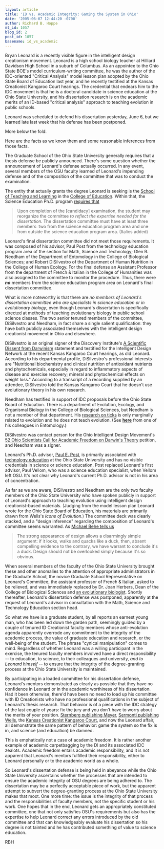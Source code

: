 ```yaml
---
layout: article
title: 'ID vs. Academic Integrity: Gaming the System in Ohio'
date: '2005-06-07 12:44:20 -0700'
author: Richard B. Hoppe
mt_id: 1057
blog_id: 2
post_id: 1057
basename: id_vs_academic
---
```

Bryan Leonard is a recently visible figure in the intelligent design creationism movement.  Leonard is a high school biology teacher at Hilliard Davidson High School in a suburb of Columbus.  As an appointee to the Ohio State BOE's model curriculum-writing committee, he was the author of the IDC-oriented "Critical Analysis" model lesson plan adopted by the Ohio State Board of Education last year, and he recently testified at the Kansas Creationist Kangaroo Court hearings.  The credential that endears him to the IDC movement is that he is a doctoral candidate in science education at the Ohio State University, and his dissertation research is on the academic merits of an ID-based "critical analysis" approach to teaching evolution in public schools.

Leonard was scheduled to defend his dissertation yesterday, June 6, but we learned late last week that his defense has been postponed.

More below the fold.

Here are the facts as we know them and some reasonable inferences from those facts.

The Graduate School of the Ohio State University generally requires that a thesis defense be publicly announced.  There's some question whether the announcement of Leonard's defense actually occurred.  In any event, several members of the OSU faculty learned of Leonard's impending defense and of the composition of the committee that was to conduct the examination.

The entity that actually grants the degree Leonard is seeking is the [School of Teaching and Learning](http://coe.ohio-state.edu/edtl/) in the [College of Education](http://www.coe.ohio-state.edu/).  Within that, the Science Education Ph.D. program  [requires that](http://www.coe.ohio-state.edu/edtl/pdfs/PhD-ScienceEdu.pdf) 

> Upon completion of the \[candidacy\] examination, the student may reorganize the committee _to reflect the expertise needed for the dissertation_.  The dissertation committee must have at least three members: two from the science education program area and one from outside the science education program area.  (Italics added)

Leonard's final dissertation committee did not meet those requirements.  It was composed of his advisor, Paul Post from the technology education program area of the section for Math, Science and Technology; Glen R. Needham of the Department of Entomology in the College of Biological Sciences; and Robert DiSilvestro of the Department of Human Nutrition in the College of Human Ecology.  For the final defense an Assistant Professor from the department of French & Italian in the College of Humanities was also assigned to the committee to monitor the procedure.  Thus, there were **_no_** members from the science education program area on Leonard's final dissertation committee.

What is more noteworthy is that there are _no members of Leonard's dissertation committee who are specialists in science education or in evolutionary biology_, even though Leonard's dissertation is specifically directed at methods of teaching evolutionary biology in public school science classes.  The two senior tenured members of the committee, DiSilvestro and Needham, in fact share a single salient qualification: they have both publicly associated themselves with the intelligent design creationist movement in Ohio and elsewhere.

DiSilvestro is an original signer of the Discovery Institute's [A Scientific Dissent from Darwinism](http://www.discovery.org/articleFiles/PDFs/100ScientistsAd.pdf) statement and testified for the Intelligent Design Network at the recent Kansas Kangaroo Court hearings, as did Leonard.     According to his departmental profile, DiSilvestro's professional interests are "Nutritional biochemistry and clinical nutrition of antioxidant nutrients and phytochemicals, especially in regard to inflammatory aspects of disease and exercise recovery; mineral and phytochemical effects on weight loss."  According to a transcript of a recording supplied by an attendee, DiSilvestro told the Kansas Kangaroo Court that he doesn't use evolutionary theory in his own research.

Needham has testified in support of IDC proposals before the Ohio State Board of Education.  There is a department of Evolution, Ecology, and Organismal Biology in the College of Biological Sciences, but Needham is not a member of that department.  His [research on ticks](http://www.facultylinc.com/personal/facoffice.nsf/AllStaffbyStaffID/tickspit?OpenDocument) is only marginally related to evolution and he does not teach evolution.  (See [**here**](http://www.dispatch.com/editorials-story.php?story=dispatch/2004/03/05/20040305-A8-02.html&amp;chck=t) from one of his colleagues in Entomology.)

DiSilvestro was contact person for the Ohio Intelligent Design Movement's [52 Ohio Scientists Call for Academic Freedom on Darwin's Theory](http://www.sciohio.org/scientist.htm) petition, and Needham was a signer.

Leonard's Ph.D. advisor, [Paul E. Post](http://ed1.eng.ohio-state.edu/People/Faculty%20&amp;%20Staff/post/Post.html), is primarily associated with [technology education](http://ed1.eng.ohio-state.edu/WhatisTE.html) at the Ohio State University and has no visible credentials in science or science education.  Post replaced Leonard's first advisor, Paul Vellom, who was a science education specialist, when Vellom left OSU.  It's not clear why Leonard's current Ph.D. advisor is not in his area of concentration.

As far as we are aware, DiSilvestro and Needham are the only two faculty members of the Ohio State University who have spoken publicly in support of Leonard's approach to teaching evolution using intelligent design creationist-based materials.  (Judging from the model lesson plan Leonard wrote for the Ohio State Board of Education, his materials are primarily drawn from Wells's _Icons of Evolution_.)  The committee deck was clearly stacked, and a "design inference" regarding the composition of Leonard's committee seems warranted.  As [Michael Behe tells us](http://www.nytimes.com/2005/02/07/opinion/07behe.html?ex=1265518800&amp;en=b530716e1f96e7ba&amp;ei=5090&amp;partner=rssuserland)

> The strong appearance of design allows a disarmingly simple argument: if it looks, walks and quacks like a duck, then, absent compelling evidence to the contrary, we have warrant to conclude it's a duck. Design should not be overlooked simply because it's so obvious.


When several members of the faculty of the Ohio State University brought these and other anomalies to the attention of appropriate administrators in the Graduate School, the novice Graduate School Representative on Leonard's Committee, the assistant professor of French & Italian, asked to be relieved, and was immediately replaced by Dr. Joan Herbers, Dean of the College of Biological Sciences and [an evolutionary biologist](http://www.biosci.ohio-state.edu/~herbers/Herbers%20RS.htm).  Shortly thereafter, Leonard's dissertation defense was postponed, apparently at the request of Leonard's advisor in consultation with the Math, Science and Technology Education section head.

So what we have is a graduate student, by all reports an earnest young man, who has been led down the garden path, seemingly guided by a couple of tenured ID Creationist faculty members whose anti-evolution agenda apparently overrode any commitment to the integrity of the academic process, the value of graduate education and research, or the well-being of the student.  The phrase "cynical manipulation" comes to mind.  Regardless of whether Leonard was a willing participant in the exercise, the tenured faculty members involved have a direct responsibility -- to education, to science, to their colleagues and university, _and to Leonard himself_ -- to ensure that the integrity of the degree-granting process at the Ohio State University is maintained.

By participating in a loaded committee for his dissertation defense, Leonard's mentors demonstrated as clearly as possible that they have no confidence in Leonard or in the academic worthiness of his dissertation.  Had it been otherwise, there'd have been no need to load up his committee with ID Creationists who have no professional qualifications in the subject of Leonard's thesis research.  That behavior is of a piece with the IDC strategy of the last couple of years: fix the jury and you don't have to worry about the merits of your position.  [Sternberg publishing Meyer](http://www.pandasthumb.org/pt-archives/000430.html), [Sermonti publishing Wells](http://www.pandasthumb.org/pt-archives/001114.html), the [Kansas Creationist Kangaroo Court](http://www.pandasthumb.org/pt-archives/001009.html), and now the Leonard affair, all demonstrate the same pattern of behavior: game the system so the fix is in, and science (and education) be damned.  

This is emphatically not a case of academic freedom.  It is rather another example of academic carpetbagging by the DI and its associated IDC zealots.  Academic freedom entails academic responsibility, and it is not apparent that Leonard's mentors fulfilled their responsibility, either to Leonard personally or to the academic world as a whole.  

So Leonard's dissertation defense is being held in abeyance while the Ohio State University ascertains whether the processes that are intended to ensure the academic integrity of OSU degrees are being adhered to.  The dissertation may be a perfectly acceptable piece of work, but the apparent attempt to subvert the degree-granting process at the Ohio State University makes that moot.  One more time: the issue is the integrity of that process and the responsibilities of faculty members, not the specific student or his work.  One hopes that in the end, Leonard gets an appropriately constituted committee, one that not only satisfies OSU's requirements but also has the expertise to help Leonard correct any errors introduced by the old committee and that can knowledgeably evaluate his dissertation so his degree is not tainted and he has contributed something of value to science education.

RBH
